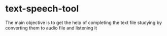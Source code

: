 # text-speech-tool

The main objective is to get the help of completing the text file studying
by converting them to audio file and listening it 
